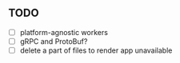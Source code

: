 ## TODO

- [ ] platform-agnostic workers
- [ ] gRPC and ProtoBuf?
- [ ] delete a part of files to render app unavailable
